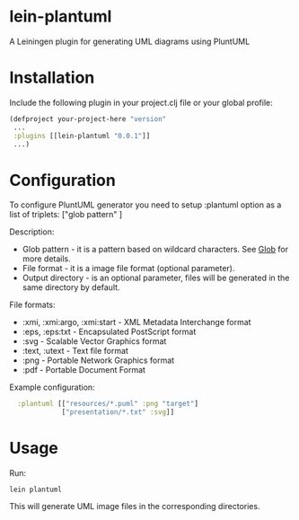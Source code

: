 lein-plantuml
=============

A Leiningen plugin for generating UML diagrams using PluntUML

Installation
============

Include the following plugin in your project.clj file or your global profile:

```clojure
(defproject your-project-here "version"
 ...
 :plugins [[lein-plantuml "0.0.1"]]
 ...)
```

Configuration
=============

To configure PluntUML generator you need to setup :plantuml option as a list of triplets:
["glob pattern" <file format> <output directory>]

Description:
- Glob pattern - it is a pattern based on wildcard characters. See [Glob](http://en.wikipedia.org/wiki/Glob_(programming)) for more details.
- File format - it is a image file format (optional parameter).
- Output directory - is an optional parameter, files will be generated in the same directory by default.

File formats:
- :xmi, :xmi:argo, :xmi:start - XML Metadata Interchange format
- :eps, :eps:txt - Encapsulated PostScript format
- :svg - Scalable Vector Graphics format
- :text, :utext - Text file format
- :png - Portable Network Graphics format
- :pdf - Portable Document Format

Example configuration:

```clojure
  :plantuml [["resources/*.puml" :png "target"]
             ["presentation/*.txt" :svg]]
```

Usage
=====

Run:

```
lein plantuml
```

This will generate UML image files in the corresponding directories.

